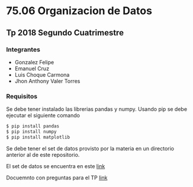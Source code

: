 # 75.06 Organizacion de Datos
## Tp 2018 Segundo Cuatrimestre 

### Integrantes
- Gonzalez Felipe
- Emanuel Cruz
- Luis Choque Carmona
- Jhon Anthony Valer Torres

### Requisitos

Se debe tener instalado las librerias pandas y numpy. Usando pip se debe ejecutar el siguiente comando

```sh
$ pip install pandas
$ pip install numpy
$ pip install matplotlib
```

Se debe tener el set de datos provisto por la materia en un directorio anterior al de este repositorio.

El set de datos se encuentra en este [link](https://drive.google.com/file/d/1gUddcLLujjFfwZslypUv1LESTM6KiwJn/view)

Docuemnto con preguntas para el TP [link](https://docs.google.com/document/d/1dB4c1L8qZWZqD-67_gGIfgZ4bM8KucGH6xzGndS1e30/edit?usp=sharing)
